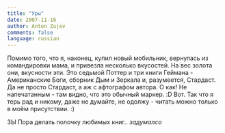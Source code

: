 ```yaml
---
title: "Уры"
date: 2007-11-16
author: Anton Zujev
comments: false
language: russian
---
```


Помимо того, что я, наконец, купил новый мобильник, вернулась из командировки мама, и привезла несколько вкусостей. На вес золота они, вкусности эти. Это седьмой Поттер и три книги Геймана - Американские Боги, сборник Дым и Зеркала и, разумеется, Стардаст. Да не просто Стардаст, а аж с афтографом автора. О как! Не напечатанным - там видно, что это обычный маркер. :D Вот. Так что я терь рад и никому, даже не думайте, не одолжу - читать можно только в моём присутствии. :)

ЗЫ Пора делать полочку любимых книг.. *задумалсо*